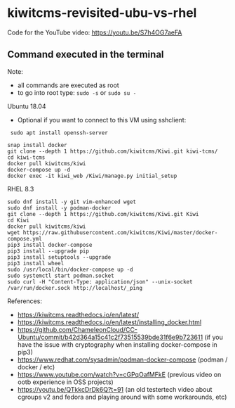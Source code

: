 # kiwitcms-revisited-ubu-vs-rhel
Code for the YouTube video: https://youtu.be/S7h4OG7aeFA

## Command executed in the terminal

Note: 
- all commands are executed as root 
- to go into root type: ```sudo -s``` or ```sudo su -```

Ubuntu 18.04
- Optional if you want to connect to this VM using sshclient:
```
 sudo apt install openssh-server
```
```
snap install docker
git clone --depth 1 https://github.com/kiwitcms/Kiwi.git kiwi-tcms/
cd kiwi-tcms
docker pull kiwitcms/kiwi
docker-compose up -d
docker exec -it kiwi_web /Kiwi/manage.py initial_setup

```
RHEL 8.3
```
sudo dnf install -y git vim-enhanced wget 
sudo dnf install -y podman-docker
git clone --depth 1 https://github.com/kiwitcms/Kiwi.git Kiwi
cd Kiwi
docker pull kiwitcms/kiwi
wget https://raw.githubusercontent.com/kiwitcms/Kiwi/master/docker-compose.yml
pip3 install docker-compose
pip3 install --upgrade pip
pip3 install setuptools --upgrade
pip3 install wheel
sudo /usr/local/bin/docker-compose up -d
sudo systemctl start podman.socket
sudo curl -H "Content-Type: application/json" --unix-socket /var/run/docker.sock http://localhost/_ping
```

References:
- https://kiwitcms.readthedocs.io/en/latest/
- https://kiwitcms.readthedocs.io/en/latest/installing_docker.html
- https://github.com/ChameleonCloud/CC-Ubuntu/commit/b42d364a15c41c2f73515539bde31f6e9b723611 (if you have the issue with cryptography when installing docker-compose in pip3)
- https://www.redhat.com/sysadmin/podman-docker-compose (podman / docker / etc)
- https://www.youtube.com/watch?v=cGPqOafMFkE (previous video on ootb experience in OSS projects)
- https://youtu.be/QTkkcDrDk6Q?t=91 (an old testertech video about cgroups v2 and fedora and playing around with some workarounds, etc)


